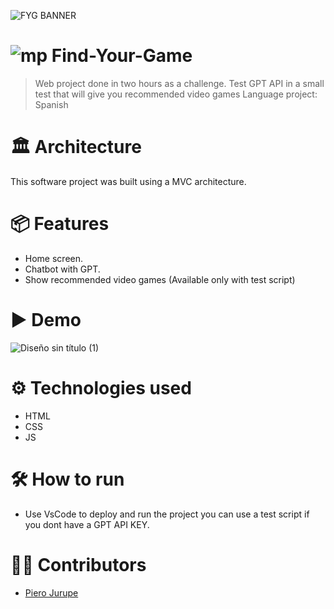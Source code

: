 ![FYG BANNER](https://github.com/user-attachments/assets/0797e147-7b90-4e3e-b8ac-6d7e173d2f4e)

# ![mp](https://github.com/user-attachments/assets/53eae2f4-167b-441f-a88e-0a8dc07afb6b) Find-Your-Game
> Web project done in two hours as a challenge. 
> Test GPT API in a small test that will give you recommended video games
> Language project: Spanish

# 🏛 Architecture
This software project was built using a MVC architecture.

# 📦 Features
* Home screen.
* Chatbot with GPT.
* Show recommended video games (Available only with test script)

# ▶ Demo
![Diseño sin título (1)](https://github.com/user-attachments/assets/338bb2fc-23e8-435f-adc0-082bcb1630aa)

# ⚙ Technologies used
* HTML
* CSS
* JS 

# 🛠 How to run
* Use VsCode to deploy and run the project you can use a test script if you dont have a GPT API KEY.

# 👷‍♀️ Contributors
* [Piero Jurupe](https://github.com/PieroJurupe)
    
